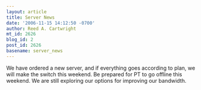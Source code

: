 ```yaml
---
layout: article
title: Server News
date: '2006-11-15 14:12:50 -0700'
author: Reed A. Cartwright
mt_id: 2626
blog_id: 2
post_id: 2626
basename: server_news
---
```

We have ordered a new server, and if everything goes according to plan, we will make the switch this weekend.  Be prepared for PT to go offline this weekend.  We are still exploring our options for improving our bandwidth.
